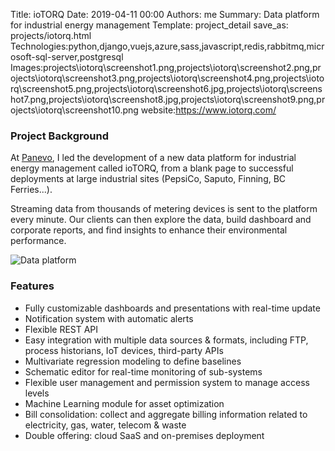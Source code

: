 Title: ioTORQ
Date: 2019-04-11 00:00
Authors: me
Summary: Data platform for industrial energy management
Template: project_detail
save_as: projects/iotorq.html
Technologies:python,django,vuejs,azure,sass,javascript,redis,rabbitmq,microsoft-sql-server,postgresql
Images:projects\iotorq\screenshot1.png,projects\iotorq\screenshot2.png,projects\iotorq\screenshot3.png,projects\iotorq\screenshot4.png,projects\iotorq\screenshot5.png,projects\iotorq\screenshot6.jpg,projects\iotorq\screenshot7.png,projects\iotorq\screenshot8.jpg,projects\iotorq\screenshot9.png,projects\iotorq\screenshot10.png
website:https://www.iotorq.com/

### Project Background

At [Panevo](https://www.panevo.com), I led the development of a new data platform for industrial energy management called ioTORQ, from a blank page to successful deployments at large industrial sites (PepsiCo, Saputo, Finning, BC Ferries...).

Streaming data from thousands of metering devices is sent to the platform every minute. Our clients can then explore the data, build dashboard and corporate reports, and find insights to enhance their environmental performance.

![Data platform](/images/projects/ioTORQ/dataplatform.jpg)

### Features

- Fully customizable dashboards and presentations with real-time update
- Notification system with automatic alerts
- Flexible REST API
- Easy integration with multiple data sources & formats, including FTP, process historians, IoT devices, third-party APIs
- Multivariate regression modeling to define baselines
- Schematic editor for real-time monitoring of sub-systems
- Flexible user management and permission system to manage access levels
- Machine Learning module for asset optimization
- Bill consolidation: collect and aggregate billing information related to electricity, gas, water, telecom & waste
- Double offering: cloud SaaS and on-premises deployment


